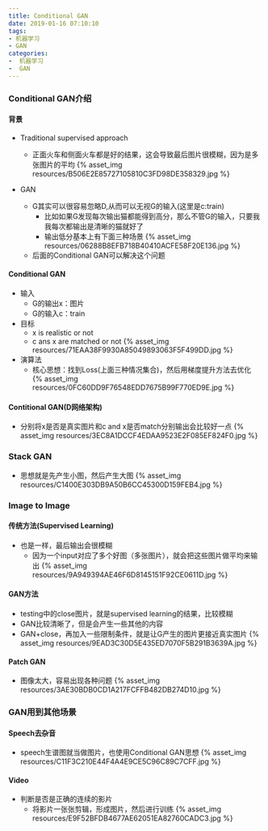 ```yaml
---
title: Conditional GAN
date: 2019-01-16 07:10:10
tags: 
- 机器学习
- GAN
categories: 
-  机器学习
-  GAN
---
```


### Conditional GAN介绍
#### 背景
- Traditional supervised approach
  - 正面火车和侧面火车都是好的结果，这会导致最后图片很模糊，因为是多张图片的平均
{% asset_img resources/B506E2E85727105810C3FD98DE358329.jpg %}

- GAN
  - G其实可以很容易忽略D,从而可以无视G的输入(这里是c:train)
    - 比如如果G发现每次输出猫都能得到高分，那么不管G的输入，只要我我每次都输出是清晰的猫就好了
    - 输出低分基本上有下面三种场景
  {% asset_img resources/06288B8EFB718B40410ACFE58F20E136.jpg %}
  - 后面的Conditional GAN可以解决这个问题


#### Conditional GAN
- 输入
  - G的输出x：图片
  - G的输入c：train
- 目标
  - x is realistic or not
  - c ans x are matched or not
{% asset_img resources/71EAA38F9930A85049893063F5F499DD.jpg %}
- 演算法
  - 核心思想：找到Loss(上面三种情况集合)，然后用梯度提升方法去优化
  {% asset_img resources/0FC60DD9F76548EDD7675B99F770ED9E.jpg %}

#### Contitional GAN(D网络架构)
- 分别将x是否是真实图片和c and x是否match分别输出会比较好一点
{% asset_img resources/3EC8A1DCCF4EDAA9523E2F085EF824F0.jpg %}


### Stack GAN
- 思想就是先产生小图，然后产生大图
{% asset_img resources/C1400E303DB9A50B6CC45300D159FEB4.jpg %}


### Image to Image
#### 传统方法(Supervised Learning)
- 也是一样，最后输出会很模糊
  - 因为一个input对应了多个好图（多张图片），就会把这些图片做平均来输出
{% asset_img resources/9A949394AE46F6D8145151F92CE0611D.jpg %}

#### GAN方法
- testing中的close图片，就是supervised learning的结果，比较模糊
- GAN比较清晰了，但是会产生一些其他的内容
- GAN+close，再加入一些限制条件，就是让G产生的图片更接近真实图片
{% asset_img resources/9EAD3C30D5E435ED7070F5B291B3639A.jpg %}

#### Patch GAN
- 图像太大，容易出现各种问题
{% asset_img resources/3AE30BDB0CD1A217FCFFB482DB274D10.jpg %}


### GAN用到其他场景
#### Speech去杂音
- speech生谱图就当做图片，也使用Conditional GAN思想
{% asset_img resources/C11F3C210E44F4A4E9CE5C96C89C7CFF.jpg %}

#### Video
- 判断是否是正确的连续的影片
  - 将影片一张张剪辑，形成图片，然后进行训练
{% asset_img resources/E9F52BFDB4677AE62051EA82760CADC3.jpg %}
